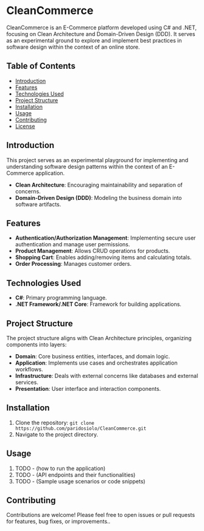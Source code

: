 # CleanCommerce

CleanCommerce is an E-Commerce platform developed using C# and .NET, focusing on Clean Architecture and Domain-Driven Design (DDD). It serves as an experimental ground to explore and implement best practices in software design within the context of an online store.

## Table of Contents
- [Introduction](#introduction)
- [Features](#features)
- [Technologies Used](#technologies-used)
- [Project Structure](#project-structure)
- [Installation](#installation)
- [Usage](#usage)
- [Contributing](#contributing)
- [License](#license)

## Introduction

This project serves as an experimental playground for implementing and understanding software design patterns within the context of an E-Commerce application.

- **Clean Architecture**: Encouraging maintainability and separation of concerns.
- **Domain-Driven Design (DDD)**: Modeling the business domain into software artifacts.

## Features

- **Authentication/Authorization Management**: Implementing secure user authentication and manage user permissions.
- **Product Management**: Allows CRUD operations for products.
- **Shopping Cart**: Enables adding/removing items and calculating totals.
- **Order Processing**: Manages customer orders.

## Technologies Used

- **C#**: Primary programming language.
- **.NET Framework/.NET Core**: Framework for building applications.

## Project Structure

The project structure aligns with Clean Architecture principles, organizing components into layers:

- **Domain**: Core business entities, interfaces, and domain logic.
- **Application**: Implements use cases and orchestrates application workflows.
- **Infrastructure**: Deals with external concerns like databases and external services.
- **Presentation**: User interface and interaction components.

## Installation

1. Clone the repository: `git clone https://github.com/paridosiolo/CleanCommerce.git`
2. Navigate to the project directory.

## Usage

1. TODO - (how to run the application)
2. TODO - (API endpoints and their functionalities)
3. TODO - (Sample usage scenarios or code snippets)

## Contributing

Contributions are welcome! Please feel free to open issues or pull requests for features, bug fixes, or improvements..

